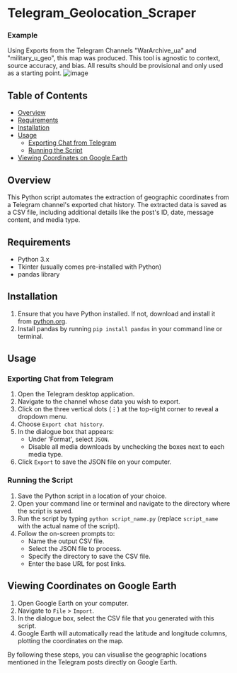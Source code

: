 # Telegram_Geolocation_Scraper

### Example
Using Exports from the Telegram Channels "WarArchive_ua" and "military_u_geo", this map was produced. This tool is agnostic to context, source accuracy, and bias. All results should be provisional and only used as a starting point.
![image](https://github.com/thomasjjj/Telegram_Geolocation_Scraper/assets/118008765/ce32041a-fb98-4173-acaa-9b49f05f962f)

## Table of Contents
- [Overview](#overview)
- [Requirements](#requirements)
- [Installation](#installation)
- [Usage](#usage)
  - [Exporting Chat from Telegram](#exporting-chat-from-telegram)
  - [Running the Script](#running-the-script)
- [Viewing Coordinates on Google Earth](#viewing-coordinates-on-google-earth)

## Overview
This Python script automates the extraction of geographic coordinates from a Telegram channel's exported chat history. The extracted data is saved as a CSV file, including additional details like the post's ID, date, message content, and media type.

## Requirements
- Python 3.x
- Tkinter (usually comes pre-installed with Python)
- pandas library

## Installation
1. Ensure that you have Python installed. If not, download and install it from [python.org](https://www.python.org/).
2. Install pandas by running `pip install pandas` in your command line or terminal.

## Usage

### Exporting Chat from Telegram
1. Open the Telegram desktop application.
2. Navigate to the channel whose data you wish to export.
3. Click on the three vertical dots (⋮) at the top-right corner to reveal a dropdown menu.
4. Choose `Export chat history`.
5. In the dialogue box that appears:
    - Under 'Format', select `JSON`.
    - Disable all media downloads by unchecking the boxes next to each media type.
6. Click `Export` to save the JSON file on your computer.

### Running the Script
1. Save the Python script in a location of your choice.
2. Open your command line or terminal and navigate to the directory where the script is saved.
3. Run the script by typing `python script_name.py` (replace `script_name` with the actual name of the script).
4. Follow the on-screen prompts to:
    - Name the output CSV file.
    - Select the JSON file to process.
    - Specify the directory to save the CSV file.
    - Enter the base URL for post links.

## Viewing Coordinates on Google Earth
1. Open Google Earth on your computer.
2. Navigate to `File` > `Import`.
3. In the dialogue box, select the CSV file that you generated with this script.
4. Google Earth will automatically read the latitude and longitude columns, plotting the coordinates on the map.

By following these steps, you can visualise the geographic locations mentioned in the Telegram posts directly on Google Earth.
